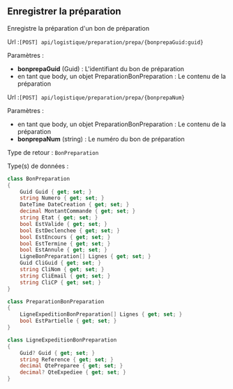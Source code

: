 ## <span id='saisiepreparation'>Enregistrer la préparation</span>

Enregistre la préparation d'un bon de préparation

Url :`[POST] api/logistique/preparation/prepa/{bonprepaGuid:guid}`

Paramètres : 

- **bonprepaGuid** (Guid) : L'identifiant du bon de préparation
- en tant que body, un objet PreparationBonPreparation : Le contenu de la préparation

Url :`[POST] api/logistique/preparation/prepa/{bonprepaNum}`

Paramètres : 

- en tant que body, un objet PreparationBonPreparation : Le contenu de la préparation
- **bonprepaNum** (string) : Le numéro du bon de préparation

Type de retour : `BonPreparation`

Type(s) de données :

```csharp
class BonPreparation
{
	Guid Guid { get; set; }
	string Numero { get; set; }
	DateTime DateCreation { get; set; }
	decimal MontantCommande { get; set; }
	string Etat { get; set; }
	bool EstValide { get; set; }
	bool EstDeclenchee { get; set; }
	bool EstEncours { get; set; }
	bool EstTermine { get; set; }
	bool EstAnnule { get; set; }
	LigneBonPreparation[] Lignes { get; set; }
	Guid CliGuid { get; set; }
	string CliNom { get; set; }
	string CliEmail { get; set; }
	string CliCP { get; set; }
}

class PreparationBonPreparation
{
	LigneExpeditionBonPreparation[] Lignes { get; set; }
	bool EstPartielle { get; set; }
}

class LigneExpeditionBonPreparation
{
	Guid? Guid { get; set; }
	string Reference { get; set; }
	decimal QtePreparee { get; set; }
	decimal? QteExpediee { get; set; }
}

```
